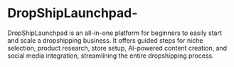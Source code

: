 # DropShipLaunchpad-
DropShipLaunchpad is an all-in-one platform for beginners to easily start and scale a dropshipping business. It offers guided steps for niche selection, product research, store setup, AI-powered content creation, and social media integration, streamlining the entire dropshipping process.
